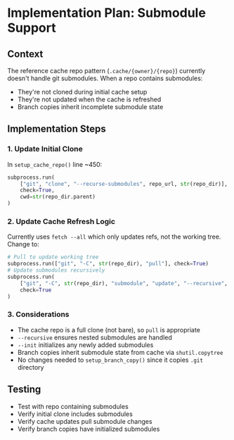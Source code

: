 # Implementation Plan: Submodule Support

## Context
The reference cache repo pattern (`.cache/{owner}/{repo}`) currently doesn't handle git submodules. When a repo contains submodules:
- They're not cloned during initial cache setup
- They're not updated when the cache is refreshed
- Branch copies inherit incomplete submodule state

## Implementation Steps

### 1. Update Initial Clone
In `setup_cache_repo()` line ~450:
```python
subprocess.run(
    ["git", "clone", "--recurse-submodules", repo_url, str(repo_dir)],
    check=True,
    cwd=str(repo_dir.parent)
)
```

### 2. Update Cache Refresh Logic
Currently uses `fetch --all` which only updates refs, not the working tree. Change to:
```python
# Pull to update working tree
subprocess.run(["git", "-C", str(repo_dir), "pull"], check=True)
# Update submodules recursively
subprocess.run(
    ["git", "-C", str(repo_dir), "submodule", "update", "--recursive", "--init"],
    check=True
)
```

### 3. Considerations
- The cache repo is a full clone (not bare), so `pull` is appropriate
- `--recursive` ensures nested submodules are handled
- `--init` initializes any newly added submodules
- Branch copies inherit submodule state from cache via `shutil.copytree`
- No changes needed to `setup_branch_copy()` since it copies `.git` directory

## Testing
- Test with repo containing submodules
- Verify initial clone includes submodules
- Verify cache updates pull submodule changes
- Verify branch copies have initialized submodules
